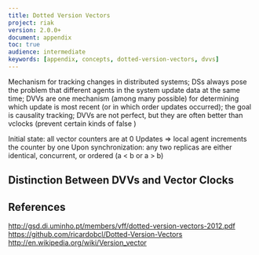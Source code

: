 ```yaml
---
title: Dotted Version Vectors
project: riak
version: 2.0.0+
document: appendix
toc: true
audience: intermediate
keywords: [appendix, concepts, dotted-version-vectors, dvvs]
---
```


Mechanism for tracking changes in distributed systems; DSs always pose the problem that different agents in the system update data at the same time; DVVs are one mechanism (among many possible) for determining which update is most recent (or in which order updates occurred); the goal is causality tracking; DVVs are not perfect, but they are often better than vclocks (prevent certain kinds of false )

Initial state: all vector counters are at 0
Updates => local agent increments the counter by one
Upon synchronization: any two replicas are either identical, concurrent, or ordered (a < b or a > b)

## Distinction Between DVVs and Vector Clocks

## References

http://gsd.di.uminho.pt/members/vff/dotted-version-vectors-2012.pdf
https://github.com/ricardobcl/Dotted-Version-Vectors
http://en.wikipedia.org/wiki/Version_vector